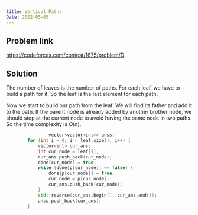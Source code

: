 ```yaml
---
title: Vertical Paths
Date: 2022-05-05
---
```


## Problem link

https://codeforces.com/contest/1675/problem/D

## Solution

The number of leaves is the number of paths. For each leaf, we have to build a path for it. So the leaf is the last element for each path. 

Now we start to build our path from the leaf. We will find its father and add it to the path. If the parent node is already added by another brother node, we should stop at the current node to avoid having the same node in two paths. So the time complexity is $O(n)$.

```cpp
				vector<vector<int>> anss;
        for (int i = 0; i < leaf.size(); i++) {
            vector<int> cur_ans;
            int cur_node = leaf[i];
            cur_ans.push_back(cur_node);
            done[cur_node] = true;
            while (done[p[cur_node]] == false) {
                done[p[cur_node]] = true;
                cur_node = p[cur_node];
                cur_ans.push_back(cur_node);
            }
            std::reverse(cur_ans.begin(), cur_ans.end());
            anss.push_back(cur_ans);
        }
```

